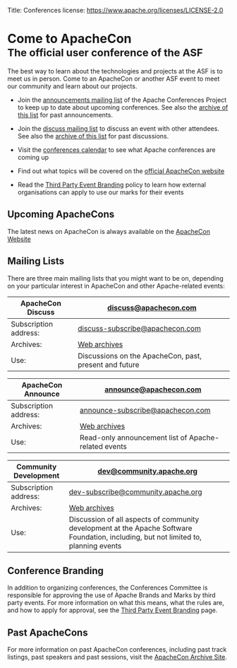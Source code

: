 Title: Conferences
license: https://www.apache.org/licenses/LICENSE-2.0

# Come to ApacheCon<br /><span class="alt"><small>The official user conference of the ASF</small></span>

The best way to learn about the technologies and projects at the ASF is to
meet us in person. Come to an ApacheCon or another ASF event to meet our
community and learn about our projects.

- Join the [announcements mailing
list](mailto:announce-subscribe@apachecon.com) of the Apache Conferences
Project to keep up to date about upcoming conferences. See also the [archive of this list](https://lists.apache.org/list.html?announce@apachecon.com) for past announcements.

- Join the [discuss mailing list](mailto:discuss-subscribe@apachecon.com) to discuss an event with other attendees. See also the [archive of this list](https://lists.apache.org/list.html?apachecon-discuss@apache.org) for past discussions.

- Visit the [conferences calendar](https://community.apache.org/calendars/conferences.html) 
to see what Apache conferences are coming up

- Find out what topics will be covered on the [official ApacheCon
website](https://apachecon.com/) 

- Read the [Third Party Event Branding](/foundation/marks/events.html) policy to learn how
 external organisations can apply to use our marks for their events

<a name="apachecon"></a>
## Upcoming ApacheCons

The latest news on ApacheCon is always available on the [ApacheCon Website](https://www.apachecon.com/)

<a name="mailinglists"></a>
## Mailing Lists

There are three main mailing lists that you might want to be on, depending on your particular interest in ApacheCon and other Apache-related events:

| ApacheCon Discuss | discuss@apachecon.com |
|-------------------|------------------------------|
| Subscription address: | [discuss-subscribe@apachecon.com](mailto:discuss-subscribe@apachecon.com) |
| Archives: | [Web archives](https://lists.apache.org/list.html?discuss@apachecon.com) |
| Use: | Discussions on the ApacheCon, past, present and future |

| ApacheCon Announce | announce@apachecon.com |
|-------------------|------------------------------|
| Subscription address: | [announce-subscribe@apachecon.com](mailto:announce-subscribe@apachecon.com) |
| Archives: | [Web archives](https://lists.apache.org/list.html?announce@apachecon.com) |
| Use: | Read-only announcement list of Apache-related events |

| Community Development | dev@community.apache.org |
|-------------------|------------------------------|
| Subscription address: | [dev-subscribe@community.apache.org](mailto:dev-subscribe@community.apache.org) |
| Archives: | [Web archives](https://lists.apache.org/list.html?dev@community.apache.org) |
| Use: | Discussion of all aspects of community development at the Apache Software Foundation, including, but not limited to, planning events |

<a name="conference-branding"></a>
## Conference Branding
In addition to organizing conferences, the Conferences Committee is responsible for approving the use of
Apache Brands and Marks by third party events. For more information on what this means, what the rules are,
and how to apply for approval, see the [Third Party Event Branding](/foundation/marks/events.html) page.

<a name="past-apachecons"></a>
## Past ApacheCons

For more information on past ApacheCon conferences, including past track listings, past speakers and
past sessions, visit the [ApacheCon Archive Site](https://apachecon.com/c/).

